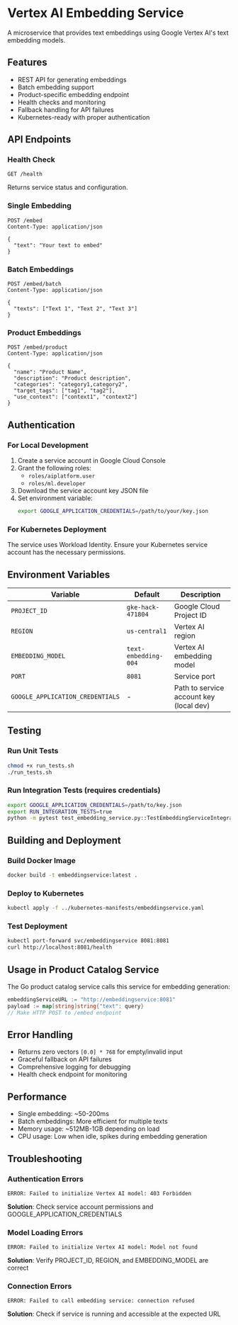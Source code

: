 # Vertex AI Embedding Service

A microservice that provides text embeddings using Google Vertex AI's text embedding models.

## Features

- REST API for generating embeddings
- Batch embedding support
- Product-specific embedding endpoint
- Health checks and monitoring
- Fallback handling for API failures
- Kubernetes-ready with proper authentication

## API Endpoints

### Health Check
```
GET /health
```
Returns service status and configuration.

### Single Embedding
```
POST /embed
Content-Type: application/json

{
  "text": "Your text to embed"
}
```

### Batch Embeddings
```
POST /embed/batch
Content-Type: application/json

{
  "texts": ["Text 1", "Text 2", "Text 3"]
}
```

### Product Embeddings
```
POST /embed/product
Content-Type: application/json

{
  "name": "Product Name",
  "description": "Product description",
  "categories": "category1,category2",
  "target_tags": ["tag1", "tag2"],
  "use_context": ["context1", "context2"]
}
```

## Authentication

### For Local Development
1. Create a service account in Google Cloud Console
2. Grant the following roles:
   - `roles/aiplatform.user`
   - `roles/ml.developer`
3. Download the service account key JSON file
4. Set environment variable:
   ```bash
   export GOOGLE_APPLICATION_CREDENTIALS=/path/to/your/key.json
   ```

### For Kubernetes Deployment
The service uses Workload Identity. Ensure your Kubernetes service account has the necessary permissions.

## Environment Variables

| Variable | Default | Description |
|----------|---------|-------------|
| `PROJECT_ID` | `gke-hack-471804` | Google Cloud Project ID |
| `REGION` | `us-central1` | Vertex AI region |
| `EMBEDDING_MODEL` | `text-embedding-004` | Vertex AI embedding model |
| `PORT` | `8081` | Service port |
| `GOOGLE_APPLICATION_CREDENTIALS` | - | Path to service account key (local dev) |

## Testing

### Run Unit Tests
```bash
chmod +x run_tests.sh
./run_tests.sh
```

### Run Integration Tests (requires credentials)
```bash
export GOOGLE_APPLICATION_CREDENTIALS=/path/to/key.json
export RUN_INTEGRATION_TESTS=true
python -m pytest test_embedding_service.py::TestEmbeddingServiceIntegration -v
```

## Building and Deployment

### Build Docker Image
```bash
docker build -t embeddingservice:latest .
```

### Deploy to Kubernetes
```bash
kubectl apply -f ../kubernetes-manifests/embeddingservice.yaml
```

### Test Deployment
```bash
kubectl port-forward svc/embeddingservice 8081:8081
curl http://localhost:8081/health
```

## Usage in Product Catalog Service

The Go product catalog service calls this service for embedding generation:

```go
embeddingServiceURL := "http://embeddingservice:8081"
payload := map[string]string{"text": query}
// Make HTTP POST to /embed endpoint
```

## Error Handling

- Returns zero vectors `[0.0] * 768` for empty/invalid input
- Graceful fallback on API failures
- Comprehensive logging for debugging
- Health check endpoint for monitoring

## Performance

- Single embedding: ~50-200ms
- Batch embeddings: More efficient for multiple texts
- Memory usage: ~512MB-1GB depending on load
- CPU usage: Low when idle, spikes during embedding generation

## Troubleshooting

### Authentication Errors
```
ERROR: Failed to initialize Vertex AI model: 403 Forbidden
```
**Solution**: Check service account permissions and GOOGLE_APPLICATION_CREDENTIALS

### Model Loading Errors
```
ERROR: Failed to initialize Vertex AI model: Model not found
```
**Solution**: Verify PROJECT_ID, REGION, and EMBEDDING_MODEL are correct

### Connection Errors
```
ERROR: Failed to call embedding service: connection refused
```
**Solution**: Check if service is running and accessible at the expected URL 